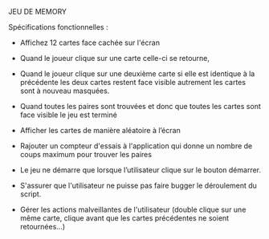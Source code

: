 JEU DE MEMORY

Spécifications fonctionnelles :

- Affichez 12 cartes face cachée sur l'écran

- Quand le joueur clique sur une carte celle-ci se retourne,

- Quand le joueur clique sur une deuxième carte si elle est identique à la précédente les deux cartes restent face visible autrement les cartes sont à nouveau masquées.

- Quand toutes les paires sont trouvées et donc que toutes les cartes sont face visible le jeu est terminé

- Afficher les cartes de manière aléatoire à l’écran

- Rajouter un compteur d'essais à l'application qui donne un nombre de coups maximum pour trouver les paires

- Le jeu ne démarre que lorsque l’utilisateur clique sur le bouton démarrer.

- S'assurer que l'utilisateur ne puisse pas faire bugger le déroulement du script.

- Gérer les actions malveillantes de l'utilisateur (double clique sur une même carte, clique avant que les cartes précédentes ne soient retournées...)